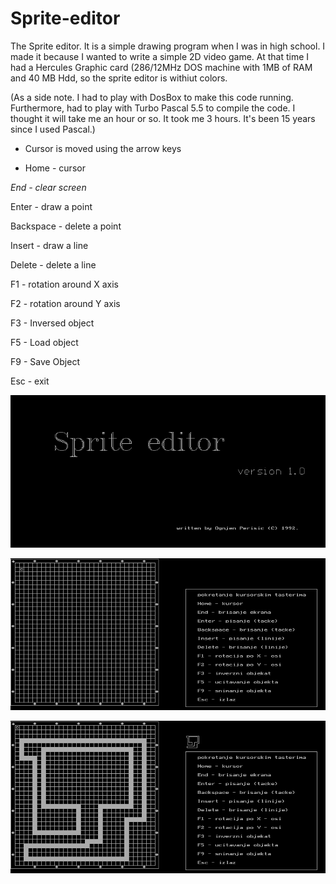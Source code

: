 # Sprite-editor
The Sprite editor. It is a simple drawing program when I was in high school. I made it because I wanted to write a simple 2D video game. At that time I had a Hercules Graphic card (286/12MHz DOS machine with 1MB of RAM and 40 MB Hdd, so the sprite editor is withiut colors.

(As a side note. I had to play with DosBox to make this code running. Furthermore, had to play with Turbo Pascal 5.5 to compile the code. I thought it will take me an hour or so. It took me 3 hours. It's been 15 years since I used Pascal.)

- Cursor is moved using the arrow keys

- Home - cursor

*End - clear screen*

Enter - draw a point

Backspace - delete a point

Insert - draw a line

Delete - delete a line

F1 - rotation around X axis

F2 - rotation around Y axis

F3 - Inversed object

F5 - Load object

F9 - Save Object

Esc - exit



![Alt text](https://github.com/ognjenperisic/Sprite-editor/blob/screenshots/editor_003.png?raw=true "Starting screen")

![Alt text](https://github.com/ognjenperisic/Sprite-editor/blob/screenshots/editor_000.png?raw=true "Main screen")

![Alt text](https://github.com/ognjenperisic/Sprite-editor/blob/screenshots/editor_001.png?raw=true "Main screen")

